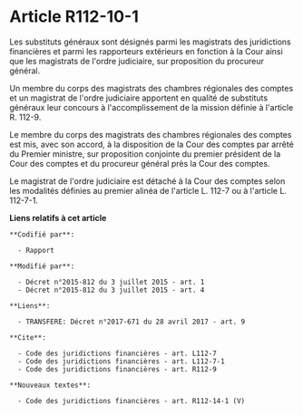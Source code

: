 # Article R112-10-1

Les substituts généraux sont désignés parmi les magistrats des juridictions financières et parmi les rapporteurs extérieurs
en fonction à la Cour ainsi que les magistrats de l'ordre judiciaire, sur proposition du procureur général. 

Un membre du corps des magistrats des chambres régionales des comptes et un magistrat de l'ordre judiciaire apportent en
qualité de substituts généraux leur concours à l'accomplissement de la mission définie à l'article R. 112-9. 

Le membre du corps des magistrats des chambres régionales des comptes est mis, avec son accord, à la disposition de la Cour
des comptes par arrêté du Premier ministre, sur proposition conjointe du premier président de la Cour des comptes et du
procureur général près la Cour des comptes. 

Le magistrat de l'ordre judiciaire est détaché à la Cour des comptes selon les modalités définies au premier alinéa de
l'article L. 112-7 ou à l'article L. 112-7-1.

**Liens relatifs à cet article**

	**Codifié par**:

	  - Rapport

	**Modifié par**:

	  - Décret n°2015-812 du 3 juillet 2015 - art. 1
	  - Décret n°2015-812 du 3 juillet 2015 - art. 4

	**Liens**:

	  - TRANSFERE: Décret n°2017-671 du 28 avril 2017 - art. 9

	**Cite**:

	  - Code des juridictions financières - art. L112-7
	  - Code des juridictions financières - art. L112-7-1
	  - Code des juridictions financières - art. R112-9

	**Nouveaux textes**:

	  - Code des juridictions financières - art. R112-14-1 (V)
